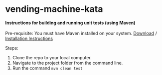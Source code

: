# vending-machine-kata
<strong>Instructions for building and running unit tests (using Maven)</strong><br>
<br>
Pre-requisite: You must have Maven installed on your system. <a href="http://maven.apache.org/download.cgi">Download</a> / <a href="http://maven.apache.org/install.html">Installation Instructions</a><br>

Steps:
1.	Clone the repo to your local computer.
2.	Navigate to the project folder from the command line.
3.	Run the command <code>mvn clean test</code>
